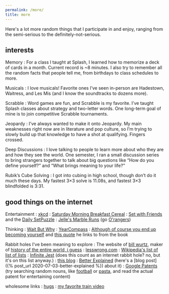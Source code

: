 ```yaml
---
permalink: /more/
title: more
---
```


Here's a lot more random things that I participate in and enjoy, ranging from the semi-serious to the definitely-not-serious.

interests
---------

Memory
: For a class I taught at Splash, I learned how to memorize a deck of cards in a month. Current record is \~8 minutes. I also try to remember all the random facts that people tell me, from birthdays to class schedules to more.

Musicals
: I love musicals! Favorite ones I’ve seen in-person are Hadestown, Waitress, and Les Mis (and I know the soundtracks to dozens more).

Scrabble
: Word games are fun, and Scrabble is my favorite. I’ve taught Splash classes about strategy and two-letter words. One long-term goal of mine is to join competitive Scrabble tournaments.

Jeopardy
: I’ve always wanted to make it onto Jeopardy. My main weaknesses right now are in literature and pop culture, so I’m trying to slowly build up that knowledge to have a shot at qualifying. Fingers crossed.

Deep Discussions
: I love talking to people to learn more about who they are and how they see the world. One semester, I ran a small discussion series to bring strangers together to talk about big questions like “How do you define yourself?” and “What brings meaning to your life?”

Rubik’s Cube Solving
: I got into cubing in high school, though don’t do it much these days. My fastest 3×3 solve is 11.08s, and fastest 3×3 blindfolded is 3:31.

good things on the internet
---------------------------

Entertainment
: [xkcd](https://xkcd.com/)
: [Saturday Morning Breakfast Cereal](https://www.smbc-comics.com/) 
: [Set with Friends](https://setwithfriends.com/) and the [Daily SetPuzzle](https://www.setgame.com/set/puzzle)
: [Jelle's Marble Runs](https://www.youtube.com/channel/UCYJdpnjuSWVOLgGT9fIzL0g) (go [O'rangers](https://jellesmarbleruns.fandom.com/wiki/O%27rangers))

Thinking
: [Wait But Why](https://waitbutwhy.com/)
: [YearCompass](https://www.yearcompass.com)
: [Although of course you end up becoming yourself](https://mitadmissions.org/blogs/entry/choosing-to-become-yourself/) and [this quote](https://www.goodreads.com/work/quotes/7144014-although-of-course-you-end-up-becoming-yourself-a-road-trip-with-david) he links to from the book 

Rabbit holes I've been meaning to explore
: The website of [bill wurtz](https://billwurtz.com/), maker of [history of the entire world, i guess](https://www.youtube.com/watch?v=xuCn8ux2gbs)
: [lesswrong.com](https://www.lesswrong.com/)
: [Wikipedia's list of list of lists](https://en.wikipedia.org/wiki/List_of_lists_of_lists)
: [Infinite Jest](https://www.goodreads.com/book/show/6759.Infinite_Jest) (does this count as an internet rabbit hole? no, but it's on this list anyway.)
: [this blog](https://zyxyvy.wordpress.com/)
: [Better Explained](https://betterexplained.com/) (here's a [blog post]({% post_url 2020-07-03-better-explained %}) about it)
: [Google Patents](https://patents.google.com/) (try searching random nouns, like [football](https://patents.google.com/patent/US7156762B1/en?q=football&oq=football+) or [pasta](https://patents.google.com/patent/US5030462A/en?q=pasta&oq=pasta), and read the actual patent for entertaining content)

wholesome links
: [hugs](http://web.mit.edu/cor/www/hugs/)
: [my favorite train video](https://www.youtube.com/watch?v=cD3QlR98--A)